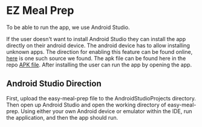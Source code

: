 # EZ Meal Prep
To be able to run the app, we use Android Studio.

If the user doesn't want to install Android Studio they can install the app directly on their android device. The android device has to allow installing unknown apps. The direction for enabling this feature can be found online, [here](https://www.lifewire.com/install-apk-on-android-4177185) is one such source we found. The apk file can be found here in the repo [APK file](Easy%20Meal%20Prep.apk). After installing the user can run the app by opening the app.


## Android Studio Direction
First, upload the easy-meal-prep file to the AndroidStudioProjects directory.
Then open up Android Studio and open the working directory of easy-meal-prep.
Using either your own Android device or emulator within the IDE, run the application, and then the app should run.
